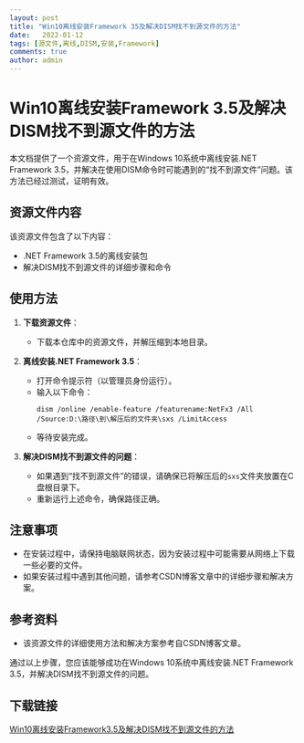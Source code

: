 ```yaml
---
layout: post
title: "Win10离线安装Framework 35及解决DISM找不到源文件的方法"
date:   2022-01-12
tags: [源文件,离线,DISM,安装,Framework]
comments: true
author: admin
---
```

# Win10离线安装Framework 3.5及解决DISM找不到源文件的方法

本文档提供了一个资源文件，用于在Windows 10系统中离线安装.NET Framework 3.5，并解决在使用DISM命令时可能遇到的“找不到源文件”问题。该方法已经过测试，证明有效。

## 资源文件内容

该资源文件包含了以下内容：
- .NET Framework 3.5的离线安装包
- 解决DISM找不到源文件的详细步骤和命令

## 使用方法

1. **下载资源文件**：
   - 下载本仓库中的资源文件，并解压缩到本地目录。

2. **离线安装.NET Framework 3.5**：
   - 打开命令提示符（以管理员身份运行）。
   - 输入以下命令：
     ```
     dism /online /enable-feature /featurename:NetFx3 /All /Source:D:\路径\到\解压后的文件夹\sxs /LimitAccess
     ```
   - 等待安装完成。

3. **解决DISM找不到源文件的问题**：
   - 如果遇到“找不到源文件”的错误，请确保已将解压后的`sxs`文件夹放置在C盘根目录下。
   - 重新运行上述命令，确保路径正确。

## 注意事项

- 在安装过程中，请保持电脑联网状态，因为安装过程中可能需要从网络上下载一些必要的文件。
- 如果安装过程中遇到其他问题，请参考CSDN博客文章中的详细步骤和解决方案。

## 参考资料

- 该资源文件的详细使用方法和解决方案参考自CSDN博客文章。

通过以上步骤，您应该能够成功在Windows 10系统中离线安装.NET Framework 3.5，并解决DISM找不到源文件的问题。

## 下载链接

[Win10离线安装Framework3.5及解决DISM找不到源文件的方法](https://pan.quark.cn/s/2a71ec832c78)